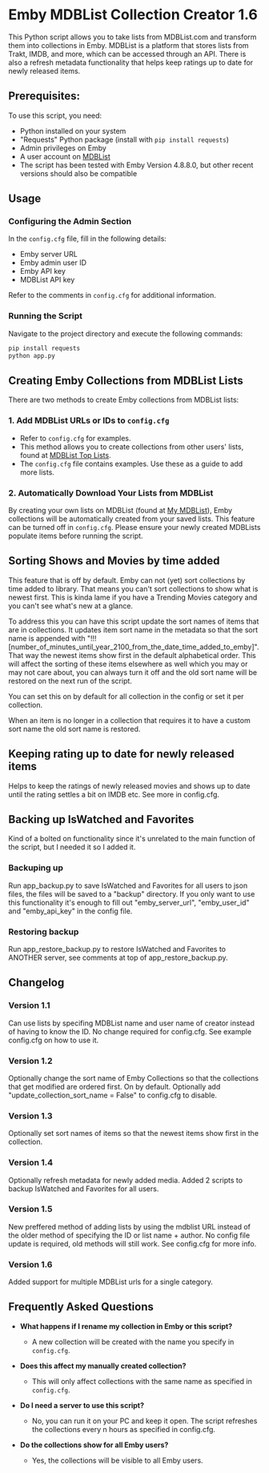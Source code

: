# Emby MDBList Collection Creator 1.6

This Python script allows you to take lists from MDBList.com and transform them into collections in Emby. MDBList is a platform that stores lists from Trakt, IMDB, and more, which can be accessed through an API. There is also a refresh metadata functionality that helps keep ratings up to date for newly released items.

## Prerequisites:

To use this script, you need:

* Python installed on your system
* "Requests" Python package (install with `pip install requests`)
* Admin privileges on Emby
* A user account on [MDBList](https://mdblist.com/)
* The script has been tested with Emby Version 4.8.8.0, but other recent versions should also be compatible

## Usage

### Configuring the Admin Section

In the `config.cfg` file, fill in the following details:

* Emby server URL
* Emby admin user ID
* Emby API key
* MDBList API key

Refer to the comments in `config.cfg` for additional information.

### Running the Script

Navigate to the project directory and execute the following commands:

```bash
pip install requests
python app.py
```

## Creating Emby Collections from MDBList Lists

There are two methods to create Emby collections from MDBList lists:

### 1. Add MDBList URLs or IDs to `config.cfg`

* Refer to `config.cfg` for examples.
* This method allows you to create collections from other users' lists, found at [MDBList Top Lists](https://mdblist.com/toplists/).
* The `config.cfg` file contains examples. Use these as a guide to add more lists. 

### 2. Automatically Download Your Lists from MDBList

By creating your own lists on MDBList (found at [My MDBList](https://mdblist.com/mylists/)), Emby collections will be automatically created from your saved lists. This feature can be turned off in `config.cfg`. Please ensure your newly created MDBLists populate items before running the script.

## Sorting Shows and Movies by time added

This feature that is off by default. Emby can not (yet) sort collections by time added to library. That means you can't sort collections to show what is newest first. This is kinda lame if you have a Trending Movies category and you can't see what's new at a glance. 

To address this you can have this script update the sort names of items that are in collections. It updates item sort name in the metadata so that the sort name is appended with "!!![number_of_minutes_until_year_2100_from_the_date_time_added_to_emby]". That way the newest items show first in the default alphabetical order. This will affect the sorting of these items elsewhere as well which you may or may not care about, you can always turn it off and the old sort name will be restored on the next run of the script.

You can set this on by default for all collection in the config or set it per collection.

When an item is no longer in a collection that requires it to have a custom sort name the old sort name is restored. 

## Keeping rating up to date for newly released items
Helps to keep the ratings of newly released movies and shows up to date until the rating settles a bit on IMDB etc. See more in config.cfg.

## Backing up IsWatched and Favorites
Kind of a bolted on functionality since it's unrelated to the main function of the script, but I needed it so I added it.

### Backuping up
Run app_backup.py to save IsWatched and Favorites for all users to json files, the files will be saved to a "backup" directory. If you only want to use this functionality it's enough to fill out "emby_server_url", "emby_user_id" and "emby_api_key" in the config file.

### Restoring backup
Run app_restore_backup.py to restore IsWatched and Favorites to ANOTHER server, see comments at top of app_restore_backup.py.

## Changelog

### Version 1.1
Can use lists by specifing MDBList name and user name of creator instead of having to know the ID. No change required for config.cfg. See example config.cfg on how to use it.

### Version 1.2
Optionally change the sort name of Emby Collections so that the collections that get modified are ordered first. On by default. Optionally add "update_collection_sort_name = False" to config.cfg to disable.

### Version 1.3
Optionally set sort names of items so that the newest items show first in the collection.

### Version 1.4
Optionally refresh metadata for newly added media. Added 2 scripts to backup IsWatched and Favorites for all users. 

### Version 1.5
New preffered method of adding lists by using the mdblist URL instead of the older method of specifying the ID or list name + author. No config file update is required, old methods will still work. See config.cfg for more info.

### Version 1.6
Added support for multiple MDBList urls for a single category.

## Frequently Asked Questions

- **What happens if I rename my collection in Emby or this script?**
  - A new collection will be created with the name you specify in `config.cfg`.
  
- **Does this affect my manually created collection?**
  - This will only affect collections with the same name as specified in `config.cfg`.
  
- **Do I need a server to use this script?**
  - No, you can run it on your PC and keep it open. The script refreshes the collections every n hours as specified in config.cfg.
  
- **Do the collections show for all Emby users?**
  - Yes, the collections will be visible to all Emby users.
